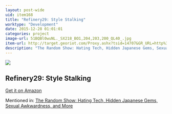 ```yaml
---
layout: post-wide
uid: item168
title: "Refinery29: Style Stalking"
worktype: "Development"
date: 2015-12-28 01:01:01
categories: project
image-url: 51BQBl0wuNL._SX218_BO1,204,203,200_QL40_.jpg
item-url: http://target.georiot.com/Proxy.ashx?tsid=14707&GR_URL=http%3A%2F%2Fwww.amazon.com%2FRefinery29-Style-Stalking-Piera-Gelardi%2Fdp%2F0804185530%2F
description: "The Random Show: Hating Tech, Hidden Japanese Gems, Sexual Awkwardness, and More"
---
```

<a href="http://target.georiot.com/Proxy.ashx?tsid=14707&GR_URL=http%3A%2F%2Fwww.amazon.com%2FRefinery29-Style-Stalking-Piera-Gelardi%2Fdp%2F0804185530%2F" target="blank"><img src="../../../../img/thumbs/51BQBl0wuNL._SX218_BO1,204,203,200_QL40_.jpg" class="prod-img"></a>
<h2>Refinery29: Style Stalking</h2>
<p><a href="http://target.georiot.com/Proxy.ashx?tsid=14707&GR_URL=http%3A%2F%2Fwww.amazon.com%2FRefinery29-Style-Stalking-Piera-Gelardi%2Fdp%2F0804185530%2F" target="blank">Get it on Amazon</a><p>
<p>Mentioned in: <a href="http://fourhourworkweek.com/2014/11/25/the-random-show-hating-tech-hidden-japanese-gems-sexual-awkwardness-and-more/" target="blank">The Random Show: Hating Tech, Hidden Japanese Gems, Sexual Awkwardness, and More</a></p>
